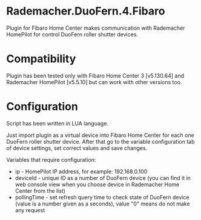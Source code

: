 # Rademacher.DuoFern.4.Fibaro
Plugin for Fibaro Home Center makes communication with Rademacher HomePilot for control DuoFern roller shutter devices.

# Compatibility
Plugin has been tested only with Fibaro Home Center 3 [v5.130.64] and Rademacher HomePilot [v5.5.10] but can work with other versions too.

# Configuration
Script has been written in LUA language.

Just import plugin as a virtual device into Fibaro Home Center for each one DuoFern roller shutter device.
After that go to the variable configuration tab of device settings, set correct values and save changes.

Variables that require configuration:
* ip - HomePilot IP address, for example: 192.168.0.100
* deviceId - unique ID as a number of DuoFern device (you can find it in web console view when you choose device in Rademacher Home Center from the list)
* pollingTime - set refresh query time to check state of DuoFern device (value is a number given as a seconds), value "0" means do not make any request
